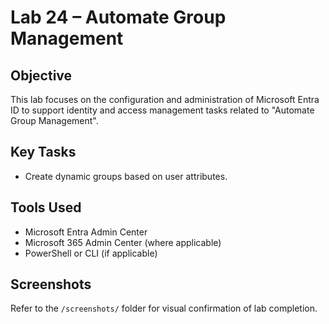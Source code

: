 # Lab 24 – Automate Group Management

## Objective
This lab focuses on the configuration and administration of Microsoft Entra ID to support identity and access management tasks related to "Automate Group Management".

## Key Tasks
- Create dynamic groups based on user attributes.

## Tools Used
- Microsoft Entra Admin Center
- Microsoft 365 Admin Center (where applicable)
- PowerShell or CLI (if applicable)

## Screenshots
Refer to the `/screenshots/` folder for visual confirmation of lab completion.
